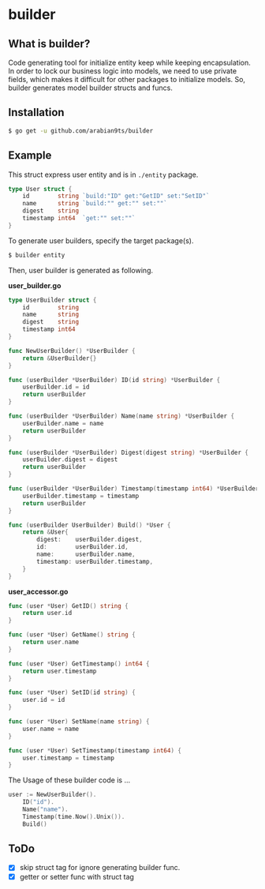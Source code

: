 # builder

## What is builder?
Code generating tool for initialize entity keep while keeping encapsulation.
In order to lock our business logic into models, we need to use private fields, which makes it difficult for other packages to initialize models.
So, builder generates model builder structs and funcs.

## Installation
```sh
$ go get -u github.com/arabian9ts/builder
```

## Example
This struct express user entity and is in `./entity` package.
```go
type User struct {
	id        string `build:"ID" get:"GetID" set:"SetID"`
	name      string `build:"" get:"" set:""`
	digest    string
	timestamp int64  `get:"" set:""`
}
```

To generate user builders, specify the target package(s).
```sh
$ builder entity
```

Then, user builder is generated as following.

**user_builder.go**
```user_builder.go
type UserBuilder struct {
	id        string
	name      string
	digest    string
	timestamp int64
}

func NewUserBuilder() *UserBuilder {
	return &UserBuilder{}
}

func (userBuilder *UserBuilder) ID(id string) *UserBuilder {
	userBuilder.id = id
	return userBuilder
}

func (userBuilder *UserBuilder) Name(name string) *UserBuilder {
	userBuilder.name = name
	return userBuilder
}

func (userBuilder *UserBuilder) Digest(digest string) *UserBuilder {
	userBuilder.digest = digest
	return userBuilder
}

func (userBuilder *UserBuilder) Timestamp(timestamp int64) *UserBuilder {
	userBuilder.timestamp = timestamp
	return userBuilder
}

func (userBuilder UserBuilder) Build() *User {
	return &User{
		digest:    userBuilder.digest,
		id:        userBuilder.id,
		name:      userBuilder.name,
		timestamp: userBuilder.timestamp,
	}
}
```

**user_accessor.go**
```user_accessor.go
func (user *User) GetID() string {
	return user.id
}

func (user *User) GetName() string {
	return user.name
}

func (user *User) GetTimestamp() int64 {
	return user.timestamp
}

func (user *User) SetID(id string) {
	user.id = id
}

func (user *User) SetName(name string) {
	user.name = name
}

func (user *User) SetTimestamp(timestamp int64) {
	user.timestamp = timestamp
}

``` 

The Usage of these builder code is ...
```go
user := NewUserBuilder().
    ID("id").
    Name("name").
    Timestamp(time.Now().Unix()).
    Build()
```

## ToDo
- [x] skip struct tag for ignore generating builder func.
- [x] getter or setter func with struct tag
